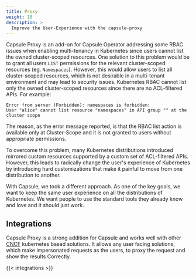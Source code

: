 ```yaml
---
title: Proxy
weight: 10
description: >
  Improve the User-Experience with the capsule-proxy
---
```


Capsule Proxy is an add-on for Capsule Operator addressing some RBAC issues when enabling multi-tenancy in Kubernetes since users cannot list the owned cluster-scoped resources. One solution to this problem would be to grant all users `LIST` permissions for the relevant cluster-scoped resources (eg. `Namespaces`). However, this would allow users to list all cluster-scoped resources, which is not desirable in a multi-tenant environment and may lead to security issues. Kubernetes RBAC cannot list only the owned cluster-scoped resources since there are no ACL-filtered APIs. For example:

```$ kubectl get namespaces
Error from server (Forbidden): namespaces is forbidden:
User "alice" cannot list resource "namespaces" in API group "" at the cluster scope
```

The reason, as the error message reported, is that the RBAC list action is available only at Cluster-Scope and it is not granted to users without appropriate permissions.

To overcome this problem, many Kubernetes distributions introduced mirrored custom resources supported by a custom set of ACL-filtered APIs. However, this leads to radically change the user's experience of Kubernetes by introducing hard customizations that make it painful to move from one distribution to another.

With Capsule, we took a different approach. As one of the key goals, we want to keep the same user experience on all the distributions of Kubernetes. We want people to use the standard tools they already know and love and it should just work.

## Integrations

Capsule Proxy is a strong addition for Capsule and works well with other [CNCF](https://landscape.cncf.io/) kubernetes based solutions. It allows any user facing solutions, which make impersonated requests as the users, to proxy the request and show the results Correctly.

{{< integrations >}}
